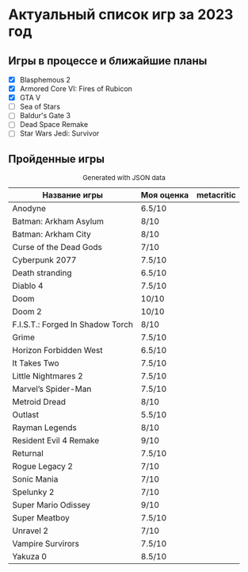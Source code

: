# Актуальный список игр за 2023 год
## Игры в процессе и ближайшие планы
- [x] Blasphemous 2
- [x] Armored Core VI: Fires of Rubicon
- [x] GTA V
- [ ] Sea of Stars
- [ ] Baldur's Gate 3
- [ ] Dead Space Remake
- [ ] Star Wars Jedi: Survivor

## Пройденные игры

<table role="table" aria-busy="false" aria-colcount="3" class="table b-table gl-mt-0! gl-table" id="__BVID__297"><caption><small>Generated with JSON data</small></caption><!----><thead role="rowgroup" class=""><!----><tr role="row" class=""><th role="columnheader" scope="col" tabindex="0" aria-colindex="1" aria-sort="ascending" class="position-relative"><div>Название игры</div></th><th role="columnheader" scope="col" tabindex="0" aria-colindex="2" aria-sort="none" class="position-relative"><div>Моя оценка</div></th><th role="columnheader" scope="col" aria-colindex="3" class="position-relative"><div>metacritic</div></th></tr></thead><tbody role="rowgroup"><!----><tr role="row" class=""><td aria-colindex="1" role="cell" class="">Anodyne</td><td aria-colindex="2" role="cell" class="">6.5/10</td><td aria-colindex="3" role="cell" class=""></td></tr><tr role="row" class=""><td aria-colindex="1" role="cell" class="">Batman: Arkham Asylum</td><td aria-colindex="2" role="cell" class="">8/10</td><td aria-colindex="3" role="cell" class=""></td></tr><tr role="row" class=""><td aria-colindex="1" role="cell" class="">Batman: Arkham City</td><td aria-colindex="2" role="cell" class="">8/10</td><td aria-colindex="3" role="cell" class=""></td></tr><tr role="row" class=""><td aria-colindex="1" role="cell" class="">Curse of the Dead Gods</td><td aria-colindex="2" role="cell" class="">7/10</td><td aria-colindex="3" role="cell" class=""></td></tr><tr role="row" class=""><td aria-colindex="1" role="cell" class="">Cyberpunk 2077</td><td aria-colindex="2" role="cell" class="">7.5/10</td><td aria-colindex="3" role="cell" class=""></td></tr><tr role="row" class=""><td aria-colindex="1" role="cell" class="">Death stranding</td><td aria-colindex="2" role="cell" class="">6.5/10</td><td aria-colindex="3" role="cell" class=""></td></tr><tr role="row" class=""><td aria-colindex="1" role="cell" class="">Diablo 4</td><td aria-colindex="2" role="cell" class="">7.5/10</td><td aria-colindex="3" role="cell" class=""></td></tr><tr role="row" class=""><td aria-colindex="1" role="cell" class="">Doom</td><td aria-colindex="2" role="cell" class="">10/10</td><td aria-colindex="3" role="cell" class=""></td></tr><tr role="row" class=""><td aria-colindex="1" role="cell" class="">Doom 2</td><td aria-colindex="2" role="cell" class="">10/10</td><td aria-colindex="3" role="cell" class=""></td></tr><tr role="row" class=""><td aria-colindex="1" role="cell" class="">F.I.S.T.: Forged In Shadow Torch</td><td aria-colindex="2" role="cell" class="">8/10</td><td aria-colindex="3" role="cell" class=""></td></tr><tr role="row" class=""><td aria-colindex="1" role="cell" class="">Grime</td><td aria-colindex="2" role="cell" class="">7.5/10</td><td aria-colindex="3" role="cell" class=""></td></tr><tr role="row" class=""><td aria-colindex="1" role="cell" class="">Horizon Forbidden West</td><td aria-colindex="2" role="cell" class="">6.5/10</td><td aria-colindex="3" role="cell" class=""></td></tr><tr role="row" class=""><td aria-colindex="1" role="cell" class="">It Takes Two</td><td aria-colindex="2" role="cell" class="">7.5/10</td><td aria-colindex="3" role="cell" class=""></td></tr><tr role="row" class=""><td aria-colindex="1" role="cell" class="">Little Nightmares 2</td><td aria-colindex="2" role="cell" class="">7.5/10</td><td aria-colindex="3" role="cell" class=""></td></tr><tr role="row" class=""><td aria-colindex="1" role="cell" class="">Marvel’s Spider-Man</td><td aria-colindex="2" role="cell" class="">7.5/10</td><td aria-colindex="3" role="cell" class=""></td></tr><tr role="row" class=""><td aria-colindex="1" role="cell" class="">Metroid Dread</td><td aria-colindex="2" role="cell" class="">8/10</td><td aria-colindex="3" role="cell" class=""></td></tr><tr role="row" class=""><td aria-colindex="1" role="cell" class="">Outlast</td><td aria-colindex="2" role="cell" class="">5.5/10</td><td aria-colindex="3" role="cell" class=""></td></tr><tr role="row" class=""><td aria-colindex="1" role="cell" class="">Rayman Legends</td><td aria-colindex="2" role="cell" class="">8/10</td><td aria-colindex="3" role="cell" class=""></td></tr><tr role="row" class=""><td aria-colindex="1" role="cell" class="">Resident Evil 4 Remake</td><td aria-colindex="2" role="cell" class="">9/10</td><td aria-colindex="3" role="cell" class=""></td></tr><tr role="row" class=""><td aria-colindex="1" role="cell" class="">Returnal</td><td aria-colindex="2" role="cell" class="">7.5/10</td><td aria-colindex="3" role="cell" class=""></td></tr><tr role="row" class=""><td aria-colindex="1" role="cell" class="">Rogue Legacy 2</td><td aria-colindex="2" role="cell" class="">7/10</td><td aria-colindex="3" role="cell" class=""></td></tr><tr role="row" class=""><td aria-colindex="1" role="cell" class="">Sonic Mania</td><td aria-colindex="2" role="cell" class="">7/10</td><td aria-colindex="3" role="cell" class=""></td></tr><tr role="row" class=""><td aria-colindex="1" role="cell" class="">Spelunky 2</td><td aria-colindex="2" role="cell" class="">7/10</td><td aria-colindex="3" role="cell" class=""></td></tr><tr role="row" class=""><td aria-colindex="1" role="cell" class="">Super Mario Odissey</td><td aria-colindex="2" role="cell" class="">9/10</td><td aria-colindex="3" role="cell" class=""></td></tr><tr role="row" class=""><td aria-colindex="1" role="cell" class="">Super Meatboy</td><td aria-colindex="2" role="cell" class="">7.5/10</td><td aria-colindex="3" role="cell" class=""></td></tr><tr role="row" class=""><td aria-colindex="1" role="cell" class="">Unravel 2</td><td aria-colindex="2" role="cell" class="">7/10</td><td aria-colindex="3" role="cell" class=""></td></tr><tr role="row" class=""><td aria-colindex="1" role="cell" class="">Vampire Survirors</td><td aria-colindex="2" role="cell" class="">7.5/10</td><td aria-colindex="3" role="cell" class=""></td></tr><tr role="row" class=""><td aria-colindex="1" role="cell" class="">Yakuza 0</td><td aria-colindex="2" role="cell" class="">8.5/10</td><td aria-colindex="3" role="cell" class=""></td></tr><!----><!----></tbody><!----></table>
